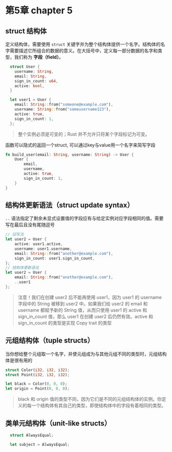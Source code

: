 # 第5章 chapter 5

## struct 结构体
  定义结构体，需要使用 `struct` 关键字并为整个结构体提供一个名字。结构体的名字需要描述它所组合的数据的意义。在大括号中，定义每一部分数据的名字和类型，我们称为 **字段（field）**。

```rust
  struct User {
    username: String,
    email: String,
    sign_in_count: u64,
    active: bool,
  }

  let user1 = User {
    email: String::from("someone@example.com"),
    username: String::from("someusername123"),
    active: true,
    sign_in_count: 1,
  };
```

> 整个实例必须是可变的；Rust 并不允许只将某个字段标记为可变。

函数可以隐式的返回一个struct, 可以通过key与value用一个名字来简写字段 
```rust
fn build_user(email: String, username: String) -> User {
    User {
        email,
        username,
        active: true,
        sign_in_count: 1,
    }
}
```
## 结构体更新语法（struct update syntax）

`..` 语法指定了剩余未显式设置值的字段应有与给定实例对应字段相同的值。需要写在最后且没有尾随逗号
```rust
// 旧写法
let user2 = User {
    active: user1.active,
    username: user1.username,
    email: String::from("another@example.com"),
    sign_in_count: user1.sign_in_count,
};
// 结构体更新语法
let user2 = User {
    email: String::from("another@example.com"),
    ..user1
};
```

> 注意！我们在创建 user2 后不能再使用 user1，因为 user1 的 username 字段中的 String 被移到 user2 中。如果我们给 user2 的 email 和 username 都赋予新的 String 值，从而只使用 user1 的 active 和 sign_in_count 值，那么 user1 在创建 user2 后仍然有效。active 和 sign_in_count 的类型是实现 Copy trait 的类型

## 元组结构体（tuple structs）

当你想给整个元组取一个名字，并使元组成为与其他元组不同的类型时，元组结构体是很有用的

```rust
struct Color(i32, i32, i32);
struct Point(i32, i32, i32);

let black = Color(0, 0, 0);
let origin = Point(0, 0, 0);
```
> black 和 origin 值的类型不同，因为它们是不同的元组结构体的实例。你定义的每一个结构体有其自己的类型，即使结构体中的字段有着相同的类型。

## 类单元结构体（unit-like structs）
```rust
  struct AlwaysEqual;

  let subject = AlwaysEqual;
```